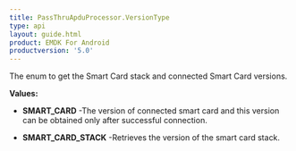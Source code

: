 ```yaml
---
title: PassThruApduProcessor.VersionType
type: api
layout: guide.html
product: EMDK For Android
productversion: '5.0'
---
```



The enum to get the Smart Card stack and connected Smart Card versions.

**Values:**

* **SMART_CARD** -The version of connected smart card and this version can be obtained
 only after successful connection.

* **SMART_CARD_STACK** -Retrieves the version of the smart card stack.





